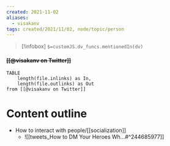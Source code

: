 ```yaml
---
created: 2021-11-02
aliases:
  - visakanv
tags: created/2021/11/02, node/topic/person
---
```

> [!infobox]
`$=customJS.dv_funcs.mentionedIn(dv)`

#### <s class="topic-title">[[@visakanv on Twitter]]</s>


```dataview
TABLE 
	length(file.inlinks) as In, 
	length(file.outlinks) as Out
from [[@visakanv on Twitter]]
```

# Content outline
-  How to interact with people/[[socialization]] 
    -  ![[tweets_How to DM Your Heroes Wh...#^244685977]]